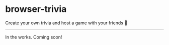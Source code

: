# browser-trivia

Create your own trivia and host a game with your friends 🎉

---

In the works. Coming soon!